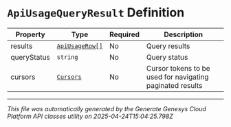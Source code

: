 # `ApiUsageQueryResult` Definition

| Property | Type | Required | Description |
|----------|------|----------|-------------|
| results | [`ApiUsageRow[]`](apiusagerow-definition.md) | No | Query results |
| queryStatus | `string` | No | Query status |
| cursors | [`Cursors`](cursors-definition.md) | No | Cursor tokens to be used for navigating paginated results |

---

*This file was automatically generated by the Generate Genesys Cloud Platform API classes utility on 2025-04-24T15:04:25.798Z*